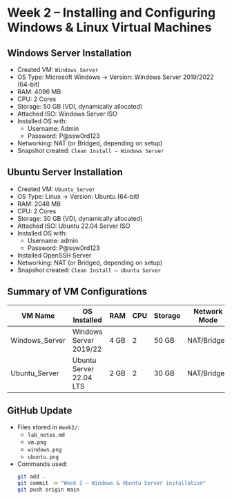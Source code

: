 # Week 2 – Installing and Configuring Windows & Linux Virtual Machines

## Windows Server Installation
- Created VM: `Windows_Server`
- OS Type: Microsoft Windows → Version: Windows Server 2019/2022 (64-bit)
- RAM: 4096 MB
- CPU: 2 Cores
- Storage: 50 GB (VDI, dynamically allocated)
- Attached ISO: Windows Server ISO
- Installed OS with:
  - Username: Admin
  - Password: P@ssw0rd123
- Networking: NAT (or Bridged, depending on setup)
- Snapshot created: `Clean Install – Windows Server`

## Ubuntu Server Installation
- Created VM: `Ubuntu_Server`
- OS Type: Linux → Version: Ubuntu (64-bit)
- RAM: 2048 MB
- CPU: 2 Cores
- Storage: 30 GB (VDI, dynamically allocated)
- Attached ISO: Ubuntu 22.04 Server ISO
- Installed OS with:
  - Username: admin
  - Password: P@ssw0rd123
- Installed OpenSSH Server
- Networking: NAT (or Bridged, depending on setup)
- Snapshot created: `Clean Install – Ubuntu Server`

## Summary of VM Configurations

| VM Name         | OS Installed            | RAM   | CPU | Storage | Network Mode | Notes                          |
|-----------------|-------------------------|-------|-----|---------|--------------|--------------------------------|
| Windows_Server  | Windows Server 2019/22  | 4 GB  | 2   | 50 GB   | NAT/Bridged  | Snapshot: Clean Install        |
| Ubuntu_Server   | Ubuntu Server 22.04 LTS | 2 GB  | 2   | 30 GB   | NAT/Bridged  | SSH enabled, Snapshot taken    |

## GitHub Update
- Files stored in `Week2/`:
  - `lab_notes.md`
  - `vm.png`
  - `windows.png`
  - `ubuntu.png`
- Commands used:
  ```bash
  git add .
  git commit -m "Week 2 – Windows & Ubuntu Server installation"
  git push origin main
